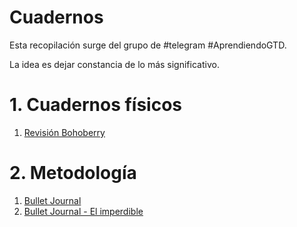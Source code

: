 # Cuadernos

Esta recopilación surge del grupo de #telegram #AprendiendoGTD.

La idea es dejar constancia de lo más significativo.

# 1. Cuadernos físicos

1. [Revisión Bohoberry](http://www.bohoberry.com/moleskine-vs-leuchtturm/)

# 2. Metodología

1. [Bullet Journal](http://bulletjournal.com/) 
2. [Bullet Journal - El imperdible](http://elimperdible.es/p1762/bullet-journal/)

